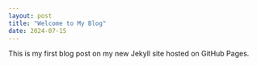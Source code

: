 ```yaml
---
layout: post
title: "Welcome to My Blog"
date: 2024-07-15
---
```


This is my first blog post on my new Jekyll site hosted on GitHub Pages.
